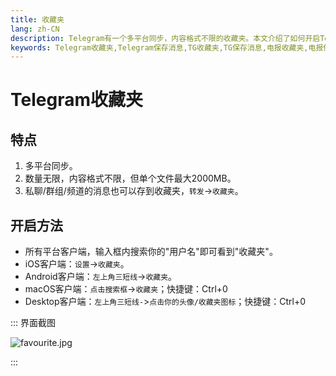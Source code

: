 ```yaml
---
title: 收藏夹
lang: zh-CN
description: Telegram有一个多平台同步，内容格式不限的收藏夹。本文介绍了如何开启Telegram收藏夹。访问TGwiki - Telegram知识库，了解更多Telegram使用技巧。
keywords: Telegram收藏夹,Telegram保存消息,TG收藏夹,TG保存消息,电报收藏夹,电报保存消息,Telegram功能,TGwiki,Telegram知识库
---
```


# Telegram收藏夹

## 特点

1. 多平台同步。
2. 数量无限，内容格式不限，但单个文件最大2000MB。
3. 私聊/群组/频道的消息也可以存到收藏夹，`转发`->`收藏夹`。

## 开启方法

- 所有平台客户端，输入框内搜索你的"用户名"即可看到"收藏夹"。
- iOS客户端：`设置`->`收藏夹`。
- Android客户端：`左上角三短线`->`收藏夹`。
- macOS客户端：`点击搜索框`->`收藏夹`；快捷键：Ctrl+0
- Desktop客户端：`左上角三短线-`>`点击你的头像/收藏夹图标`；快捷键：Ctrl+0

::: 界面截图

![favourite.jpg](https://s2.loli.net/2024/01/27/O8G1boXImj7lJaV.jpg)

:::
